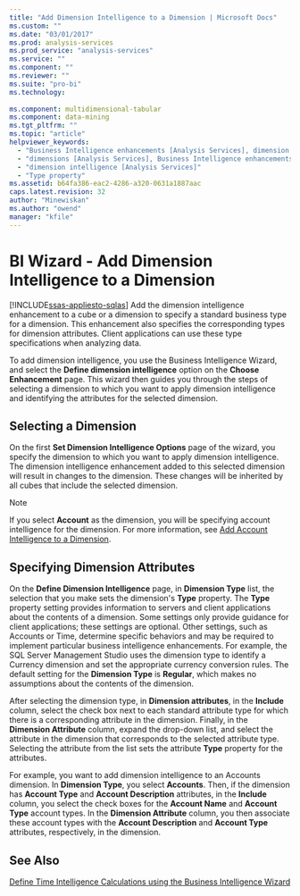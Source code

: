 ```yaml
---
title: "Add Dimension Intelligence to a Dimension | Microsoft Docs"
ms.custom: ""
ms.date: "03/01/2017"
ms.prod: analysis-services
ms.prod_service: "analysis-services"
ms.service: ""
ms.component: ""
ms.reviewer: ""
ms.suite: "pro-bi"
ms.technology: 
  
ms.component: multidimensional-tabular
ms.component: data-mining
ms.tgt_pltfrm: ""
ms.topic: "article"
helpviewer_keywords: 
  - "Business Intelligence enhancements [Analysis Services], dimension intelligence"
  - "dimensions [Analysis Services], Business Intelligence enhancements"
  - "dimension intelligence [Analysis Services]"
  - "Type property"
ms.assetid: b64fa386-eac2-4286-a320-0631a1887aac
caps.latest.revision: 32
author: "Minewiskan"
ms.author: "owend"
manager: "kfile"
---
```

# BI Wizard - Add Dimension Intelligence to a Dimension
[!INCLUDE[ssas-appliesto-sqlas](../../includes/ssas-appliesto-sqlas.md)]
  Add the dimension intelligence enhancement to a cube or a dimension to specify a standard business type for a dimension. This enhancement also specifies the corresponding types for dimension attributes. Client applications can use these type specifications when analyzing data.  
  
 To add dimension intelligence, you use the Business Intelligence Wizard, and select the **Define dimension intelligence** option on the **Choose Enhancement** page. This wizard then guides you through the steps of selecting a dimension to which you want to apply dimension intelligence and identifying the attributes for the selected dimension.  
  
## Selecting a Dimension  
 On the first **Set Dimension Intelligence Options** page of the wizard, you specify the dimension to which you want to apply dimension intelligence. The dimension intelligence enhancement added to this selected dimension will result in changes to the dimension. These changes will be inherited by all cubes that include the selected dimension.  
  
> [!NOTE]  
>  If you select **Account** as the dimension, you will be specifying account intelligence for the dimension. For more information, see [Add Account Intelligence to a Dimension](../../analysis-services/multidimensional-models/bi-wizard-add-account-intelligence-to-a-dimension.md).  
  
## Specifying Dimension Attributes  
 On the **Define Dimension Intelligence** page, in **Dimension Type** list, the selection that you make sets the dimension's **Type** property. The **Type** property setting provides information to servers and client applications about the contents of a dimension. Some settings only provide guidance for client applications; these settings are optional. Other settings, such as Accounts or Time, determine specific behaviors and may be required to implement particular business intelligence enhancements. For example, the SQL Server Management Studio uses the dimension type to identify a Currency dimension and set the appropriate currency conversion rules. The default setting for the **Dimension Type** is **Regular**, which makes no assumptions about the contents of the dimension.  
  
 After selecting the dimension type, in **Dimension attributes**, in the **Include** column, select the check box next to each standard attribute type for which there is a corresponding attribute in the dimension. Finally, in the **Dimension Attribute** column, expand the drop-down list, and select the attribute in the dimension that corresponds to the selected attribute type. Selecting the attribute from the list sets the attribute **Type** property for the attributes.  
  
 For example, you want to add dimension intelligence to an Accounts dimension. In **Dimension Type**, you select **Accounts**. Then, if the dimension has **Account Type** and **Account Description** attributes, in the **Include** column, you select the check boxes for the **Account Name** and **Account Type** account types. In the **Dimension Attribute** column, you then associate these account types with the **Account Description** and **Account Type** attributes, respectively, in the dimension.  
  
## See Also  
 [Define Time Intelligence Calculations using the Business Intelligence Wizard](../../analysis-services/multidimensional-models/define-time-intelligence-calculations-using-the-business-intelligence-wizard.md)  
  
  
